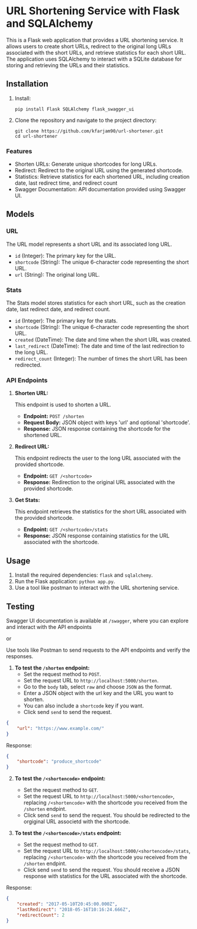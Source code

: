 # URL Shortening Service with Flask and SQLAlchemy

This is a Flask web application that provides a URL shortening service. It allows users to create short URLs, redirect to the original long URLs associated with the short URLs, and retrieve statistics for each short URL. The application uses SQLAlchemy to interact with a SQLite database for storing and retrieving the URLs and their statistics.


## Installation

1. Install:

   ```
   pip install Flask SQLAlchemy flask_swagger_ui
   ```
2. Clone the repository and navigate to the project directory:

   ```
   git clone https://github.com/kfarjam90/url-shortener.git
   cd url-shortener
   ```
### Features

- Shorten URLs: Generate unique shortcodes for long URLs.
- Redirect: Redirect to the original URL using the generated shortcode.
- Statistics: Retrieve statistics for each shortened URL, including creation date, last redirect time, and redirect count
- Swagger Documentation: API documentation provided using Swagger UI.


## Models

### URL

The URL model represents a short URL and its associated long URL.

- `id` (Integer): The primary key for the URL.
- `shortcode` (String): The unique 6-character code representing the short URL.
- `url` (String): The original long URL.

### Stats

The Stats model stores statistics for each short URL, such as the creation date, last redirect date, and redirect count.

- `id` (Integer): The primary key for the stats.
- `shortcode` (String): The unique 6-character code representing the short URL.
- `created` (DateTime): The date and time when the short URL was created.
- `last_redirect` (DateTime): The date and time of the last redirection to the long URL.
- `redirect_count` (Integer): The number of times the short URL has been redirected.

### API Endpoints

1. **Shorten URL:**

   This endpoint is used to shorten a URL.

   - **Endpoint:** `POST /shorten`
   - **Request Body:** JSON object with keys 'url' and optional 'shortcode'.
   - **Response:** JSON response containing the shortcode for the shortened URL.
2. **Redirect URL:**

   This endpoint redirects the user to the long URL associated with the provided shortcode.

   - **Endpoint:** `GET /<shortcode>`
   - **Response:** Redirection to the original URL associated with the provided shortcode.
3. **Get Stats:**

   This endpoint retrieves the statistics for the short URL associated with the provided shortcode.

   - **Endpoint:** `GET /<shortcode>/stats`
   - **Response:** JSON response containing statistics for the URL associated with the shortcode.

## Usage

1. Install the required dependencies: `flask` and `sqlalchemy`.
2. Run the Flask application: `python app.py`.
3. Use a tool like postman to interact with the URL shortening service.

## Testing

Swagger UI documentation is available at `/swagger`, where you can explore and interact with the API endpoints

or

Use tools like Postman to send requests to the API endpoints and verify the responses.

1. **To test the `/shorten` endpoint:**
   - Set the request method to `POST`.
   - Set the request URL to `http://localhost:5000/shorten`.
   - Go to the `body` tab, select `raw` and choose `JSON` as the format.
   - Enter a JSON object with the url key and the URL you want to shorten.
   - You can also include a `shortcode` key if you want.
   - Click send `send` to send the request.

```json
{
    "url": "https://www.example.com/"
}
```

Response:

```json
{
    "shortcode": "produce_shortcode"
}
```

2. **To test the `/<shortencode>` endpoint:**

   - Set the request method to `GET`.
   - Set the request URL to `http://localhost:5000/<shortencode>`, replacing `/<shortencode>` with the shortcode you received from the `/shorten`          endpint.
   - Click send `send` to send the request. You should be redirected to the orgiginal URL associetd with the shortcode.
3. **To test the `/<shortencode>/stats` endpoint:**

   - Set the request method to `GET`.
   - Set the request URL to `http://localhost:5000/<shortencode>/stats`, replacing `/<shortencode>` with the shortcode you received from the `/shorten`          endpint.
   - Click send `send` to send the request. You should receive a JSON response with statistics for the URL associated with the shortcode.

Response:

```json
{
    "created": "2017-05-10T20:45:00.000Z",
    "lastRedirect": "2018-05-16T10:16:24.666Z",
    "redirectCount": 2
}
```
